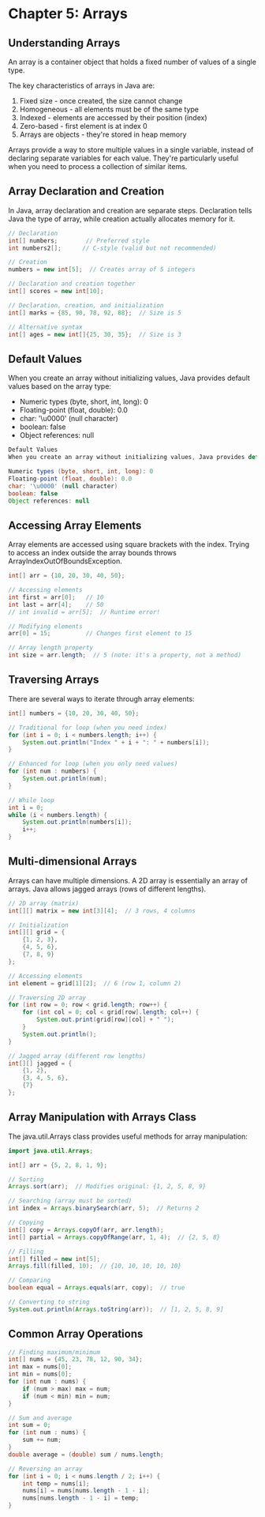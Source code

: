 # Chapter 5: Arrays
## Understanding Arrays
An array is a container object that holds a fixed number of values of a single type. 

The key characteristics of arrays in Java are:

1. Fixed size - once created, the size cannot change
2. Homogeneous - all elements must be of the same type
3. Indexed - elements are accessed by their position (index)
4. Zero-based - first element is at index 0
5. Arrays are objects - they're stored in heap memory

Arrays provide a way to store multiple values in a single variable, instead of declaring separate variables for each value. They're particularly useful when you need to process a collection of similar items.

## Array Declaration and Creation
In Java, array declaration and creation are separate steps. Declaration tells Java the type of array, while creation actually allocates memory for it.
```java
// Declaration
int[] numbers;        // Preferred style
int numbers2[];      // C-style (valid but not recommended)

// Creation
numbers = new int[5];  // Creates array of 5 integers

// Declaration and creation together
int[] scores = new int[10];

// Declaration, creation, and initialization
int[] marks = {85, 90, 78, 92, 88};  // Size is 5

// Alternative syntax
int[] ages = new int[]{25, 30, 35};  // Size is 3
```

## Default Values
When you create an array without initializing values, Java provides default values based on the array type:

* Numeric types (byte, short, int, long): 0
* Floating-point (float, double): 0.0
* char: '\u0000' (null character)
* boolean: false
* Object references: null
```java
Default Values
When you create an array without initializing values, Java provides default values based on the array type:

Numeric types (byte, short, int, long): 0
Floating-point (float, double): 0.0
char: '\u0000' (null character)
boolean: false
Object references: null
```

## Accessing Array Elements
Array elements are accessed using square brackets with the index. Trying to access an index outside the array bounds throws ArrayIndexOutOfBoundsException.
```java 
int[] arr = {10, 20, 30, 40, 50};

// Accessing elements
int first = arr[0];   // 10
int last = arr[4];    // 50
// int invalid = arr[5];  // Runtime error!

// Modifying elements
arr[0] = 15;          // Changes first element to 15

// Array length property
int size = arr.length;  // 5 (note: it's a property, not a method)
```
## Traversing Arrays
There are several ways to iterate through array elements:
```java
int[] numbers = {10, 20, 30, 40, 50};

// Traditional for loop (when you need index)
for (int i = 0; i < numbers.length; i++) {
    System.out.println("Index " + i + ": " + numbers[i]);
}

// Enhanced for loop (when you only need values)
for (int num : numbers) {
    System.out.println(num);
}

// While loop
int i = 0;
while (i < numbers.length) {
    System.out.println(numbers[i]);
    i++;
}
```
## Multi-dimensional Arrays
Arrays can have multiple dimensions. A 2D array is essentially an array of arrays. Java allows jagged arrays (rows of different lengths).
```java 
// 2D array (matrix)
int[][] matrix = new int[3][4];  // 3 rows, 4 columns

// Initialization
int[][] grid = {
    {1, 2, 3},
    {4, 5, 6},
    {7, 8, 9}
};

// Accessing elements
int element = grid[1][2];  // 6 (row 1, column 2)

// Traversing 2D array
for (int row = 0; row < grid.length; row++) {
    for (int col = 0; col < grid[row].length; col++) {
        System.out.print(grid[row][col] + " ");
    }
    System.out.println();
}

// Jagged array (different row lengths)
int[][] jagged = {
    {1, 2},
    {3, 4, 5, 6},
    {7}
};
```
## Array Manipulation with Arrays Class
The java.util.Arrays class provides useful methods for array manipulation:
```java 
import java.util.Arrays;

int[] arr = {5, 2, 8, 1, 9};

// Sorting
Arrays.sort(arr);  // Modifies original: {1, 2, 5, 8, 9}

// Searching (array must be sorted)
int index = Arrays.binarySearch(arr, 5);  // Returns 2

// Copying
int[] copy = Arrays.copyOf(arr, arr.length);
int[] partial = Arrays.copyOfRange(arr, 1, 4);  // {2, 5, 8}

// Filling
int[] filled = new int[5];
Arrays.fill(filled, 10);  // {10, 10, 10, 10, 10}

// Comparing
boolean equal = Arrays.equals(arr, copy);  // true

// Converting to string
System.out.println(Arrays.toString(arr));  // [1, 2, 5, 8, 9]
```
## Common Array Operations
```java
// Finding maximum/minimum
int[] nums = {45, 23, 78, 12, 90, 34};
int max = nums[0];
int min = nums[0];
for (int num : nums) {
    if (num > max) max = num;
    if (num < min) min = num;
}

// Sum and average
int sum = 0;
for (int num : nums) {
    sum += num;
}
double average = (double) sum / nums.length;

// Reversing an array
for (int i = 0; i < nums.length / 2; i++) {
    int temp = nums[i];
    nums[i] = nums[nums.length - 1 - i];
    nums[nums.length - 1 - i] = temp;
}
```